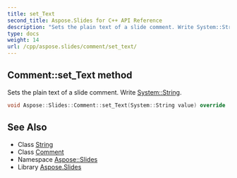 ```yaml
---
title: set_Text
second_title: Aspose.Slides for C++ API Reference
description: "Sets the plain text of a slide comment. Write System::String."
type: docs
weight: 14
url: /cpp/aspose.slides/comment/set_text/
---
```

## Comment::set_Text method


Sets the plain text of a slide comment. Write [System::String](../../../system/string/).

```cpp
void Aspose::Slides::Comment::set_Text(System::String value) override
```

## See Also

* Class [String](../../../system/string/)
* Class [Comment](../)
* Namespace [Aspose::Slides](../../)
* Library [Aspose.Slides](../../../)

